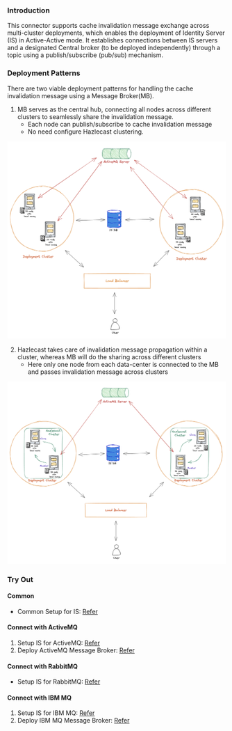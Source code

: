 ### Introduction
This connector supports cache invalidation message exchange across multi-cluster deployments, which enables the deployment of Identity Server (IS) in Active-Active mode. It establishes connections between IS servers and a designated Central broker (to be deployed independently) through a topic using a publish/subscribe (pub/sub) mechanism.

### Deployment Patterns
There are two viable deployment patterns for handling the cache invalidation message using a Message Broker(MB).

1. MB serves as the central hub, connecting all nodes across different clusters to seamlessly share the invalidation message.
   - Each node can publish/subscribe to cache invalidation message
   - No need configure Hazlecast clustering.
   
![all_node_connected.png](all_node_connected.png)

2. Hazlecast takes care of invalidation message propagation within a cluster, whereas MB will do the sharing across different clusters
    - Here only one node from each data-center is connected to the MB and passes invalidation message across clusters 
   
![hybrid_approach.png](hybrid_approach.png)

### Try Out

#### Common

- Common Setup for IS: [Refer](IS_README.md)

#### Connect with ActiveMQ

1. Setup IS for ActiveMQ: [Refer](ACTIVEMQ_README.md)
2. Deploy ActiveMQ Message Broker:  [Refer](ACITVMQ_MB_DEPLOYMENT.md)

#### Connect with RabbitMQ

- Setup IS for RabbitMQ: [Refer](RABBITMQ_README.md)

#### Connect with IBM MQ

1. Setup IS for IBM MQ: [Refer](ibm-mq-resoucrces/IBMMQ_README.md)
2. Deploy IBM MQ Message Broker: [Refer](ibm-mq-resoucrces/IBMMQ_MB_DEPLOYMENT.md)